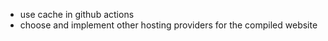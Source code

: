 * use cache in github actions
* choose and implement other hosting providers for the compiled website